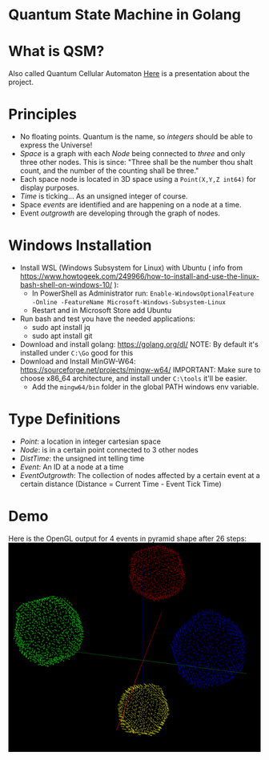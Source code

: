 # Quantum State Machine in Golang

# What is QSM?
Also called Quantum Cellular Automaton
[Here](https://docs.google.com/presentation/d/1obaWWSiWTeHr3bYDxal9hmJ3GWxsTIpDBZtQgdUjxIk/edit?usp=sharing) is a presentation about the project.

# Principles
- No floating points. Quantum is the name, so *integers* should be able to express the Universe!
- *Space* is a graph with each *Node* being connected to *three* and only three other nodes. This is since: "Three shall be the number thou shalt count, and the number of the counting shall be three."
- Each space node is located in 3D space using a `Point(X,Y,Z int64)` for display purposes.
- *Time* is ticking... As an unsigned integer of course.
- Space *events* are identified and are happening on a node at a time.
- Event *outgrowth* are developing through the graph of nodes.

# Windows Installation
- Install WSL (Windows Subsystem for Linux) with Ubuntu ( info from https://www.howtogeek.com/249966/how-to-install-and-use-the-linux-bash-shell-on-windows-10/ ):
  - In PowerShell as Administrator run: `Enable-WindowsOptionalFeature -Online -FeatureName Microsoft-Windows-Subsystem-Linux`
  - Restart and in Microsoft Store add Ubuntu
- Run bash and test you have the needed applications:
  - sudo apt install jq
  - sudo apt install git
- Download and install golang: https://golang.org/dl/ NOTE: By default it's installed under `C:\Go` good for this
- Download and Install MinGW-W64: https://sourceforge.net/projects/mingw-w64/ IMPORTANT: Make sure to choose x86_64 architecture, and install under `C:\tools` it\'ll be easier.
  - Add the `mingw64/bin` folder in the global PATH windows env variable.


# Type Definitions

- *Point*: a location in integer cartesian space
- *Node*: is in a certain point connected to 3 other nodes
- *DistTime*: the unsigned int telling time
- *Event*: An ID at a node at a time
- *EventOutgrowth*: The collection of nodes affected by a certain event at a certain distance (Distance = Current Time - Event Tick Time)

# Demo

Here is the OpenGL output for 4 events in pyramid shape after 26 steps:
![](https://github.com/freddy33/qsm-go/raw/master/docs/screenshot1.png)
